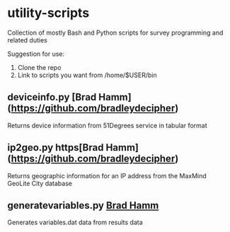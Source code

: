 # utility-scripts
Collection of mostly Bash and Python scripts for survey programming and related duties

Suggestion for use:
1. Clone the repo
2. Link to scripts you want from /home/$USER/bin

## deviceinfo.py [Brad Hamm] (https://github.com/bradleydecipher)
Returns device information from 51Degrees service in tabular format

## ip2geo.py https[Brad Hamm] (https://github.com/bradleydecipher)
Returns geographic information for an IP address from the MaxMind GeoLite City database

## generatevariables.py [Brad Hamm](bradley@decipherinc.com)
Generates variables.dat data from results data

